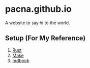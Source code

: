 # pacna.github.io

A website to say hi to the world.

## Setup (For My Reference)

1. [Rust](https://www.rust-lang.org/tools/install)
2. [Make](https://www.gnu.org/software/make/)
3. [mdbook](https://rust-lang.github.io/mdBook/guide/installation.html)
